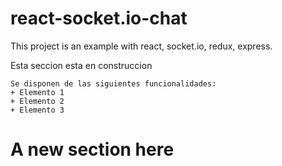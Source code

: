 # react-socket.io-chat

This project is an example with react, socket.io, redux, express.

Esta seccion esta en construccion

```
Se disponen de las siguientes funcionalidades:
+ Elemento 1
+ Elemento 2
+ Elemento 3
```
# A new section here